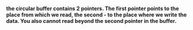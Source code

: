 **the circular buffer contains 2 pointers. The first pointer points to the place from which we read, the second - to the place where we write the data. You also cannot read beyond the second pointer in the buffer.**
